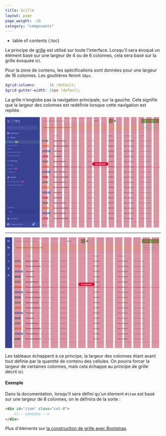 ```yaml
---
title: Grille
layout: page
page_weight: -10
category: "composants"
---
```

* table of contents
{:toc}

Le principe de [grille](https://getbootstrap.com/docs/4.5/layout/grid/) est utilisé sur toute l'interface. Lorsqu'il sera évoqué un élément basé sur une largeur de 4 ou de 6 colonnes, cela sera basé sur la grille évoquée ici.

Pour la zone de contenu, les spécifications sont données pour une largeur de 16 colonnes. Les gouttières feront `16px`.

``` scss
$grid-columns:      16 !default;
$grid-gutter-width: 16px !default;
```

La grille n'englobe pas la navigation principale, sur la gauche. Cela signifie que la largeur des colonnes est redéfinie lorsque cette navigation est repliée.

![ecran](assets/images/ui.grille-1.png)

<hr/>

![ecran](assets/images/ui.grille-2.png)

Les tableaux échappent à ce principe, la largeur des colonnes étant avant tout définie par la quantité de contenu des cellules. On pourra forcer la largeur de certaines colonnes, mais cela échappe au principe de grille décrit ici.

#### Exemple ####

Dans la documentation, lorsqu'il sera défini qu'un élement `#item` est basé sur une largeur de 8 colonnes, on le définira de la sorte :

``` html
<div id="item" class="col-8">
    <!-- contenu -->
</div>
```

Plus d'éléments sur [la construction de grille avec Bootstrap](https://getbootstrap.com/docs/4.5/layout/grid/).
